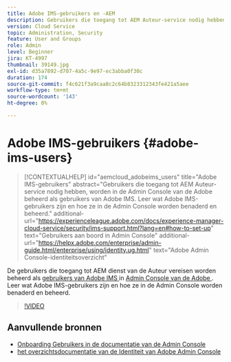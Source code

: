 ```yaml
---
title: Adobe IMS-gebruikers en -AEM
description: Gebruikers die toegang tot AEM Auteur-service nodig hebben, worden in de Admin Console van de Adobe beheerd als gebruikers van Adobe IMS. Leer wat Adobe IMS-gebruikers zijn en hoe ze in de Admin Console worden benaderd en beheerd.
version: Cloud Service
topic: Administration, Security
feature: User and Groups
role: Admin
level: Beginner
jira: KT-4997
thumbnail: 39149.jpg
exl-id: d35a7892-d707-4a5c-9e97-ec3abba0f30c
duration: 174
source-git-commit: f4c621f3a9caa8c2c64b8323312343fe421a5aee
workflow-type: tm+mt
source-wordcount: '143'
ht-degree: 0%

---
```


# Adobe IMS-gebruikers {#adobe-ims-users}

>[!CONTEXTUALHELP]
>id="aemcloud_adobeims_users"
>title="Adobe IMS-gebruikers"
>abstract="Gebruikers die toegang tot AEM Auteur-service nodig hebben, worden in de Admin Console van de Adobe beheerd als gebruikers van Adobe IMS. Leer wat Adobe IMS-gebruikers zijn en hoe ze in de Admin Console worden benaderd en beheerd."
>additional-url="https://experienceleague.adobe.com/docs/experience-manager-cloud-service/security/ims-support.html?lang=en#how-to-set-up" text="Gebruikers aan boord in Admin Console"
>additional-url="https://helpx.adobe.com/enterprise/admin-guide.html/enterprise/using/identity.ug.html" text="Adobe Admin Console-identiteitsoverzicht"

De gebruikers die toegang tot AEM dienst van de Auteur vereisen worden beheerd als [ gebruikers van Adobe IMS ](https://helpx.adobe.com/nl/enterprise/using/set-up-identity.html) in [ Admin Console van de Adobe ](https://adminconsole.adobe.com). Leer wat Adobe IMS-gebruikers zijn en hoe ze in de Admin Console worden benaderd en beheerd.

>[!VIDEO](https://video.tv.adobe.com/v/39149?quality=12&learn=on)

## Aanvullende bronnen

+ [ Onboarding Gebruikers in de documentatie van de Admin Console ](https://experienceleague.adobe.com/docs/experience-manager-cloud-service/security/ims-support.html#onboarding-users-in-admin-console)
+ [ het overzichtsdocumentatie van de Identiteit van Adobe Admin Console ](https://helpx.adobe.com/enterprise/using/identity.html)
